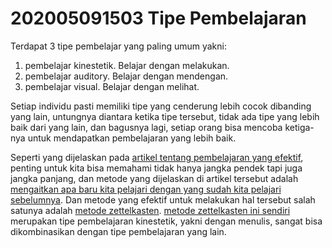 # 202005091503 Tipe Pembelajaran #

Terdapat 3 tipe pembelajar yang paling umum yakni:
1. pembelajar kinestetik. Belajar dengan melakukan.
2. pembelajar auditory. Belajar dengan mendengan.
3. pembelajar visual. Belajar dengan melihat.

Setiap individu pasti memiliki tipe yang cenderung lebih cocok dibanding yang lain, untungnya diantara ketika tipe tersebut,
tidak ada tipe yang lebih baik dari yang lain, dan bagusnya lagi, setiap orang bisa mencoba ketiga-nya untuk mendapatkan pembelajaran
yang lebih baik. 

Seperti yang dijelaskan pada [artikel tentang pembelajaran yang efektif](https://github.com/rizaramadan/contoh-zk/blob/main/202005091455-Belajar-yang-efektif.md),
penting untuk kita bisa memahami tidak hanya jangka pendek tapi juga jangka panjang, dan metode yang dijelaskan di artikel tersebut adalah 
[mengaitkan apa baru kita pelajari dengan yang sudah kita pelajari sebelumnya](https://github.com/rizaramadan/contoh-zk/blob/main/202005091455-Belajar-yang-efektif.md).
Dan metode yang efektif untuk melakukan hal tersebut salah satunya adalah [metode zettelkasten](https://github.com/rizaramadan/contoh-zk/blob/main/202005091446-Zettelkasten.md).
 [metode zettelkasten ini sendiri](https://github.com/rizaramadan/contoh-zk/blob/main/202005091446-Zettelkasten.md) merupakan tipe pembelajaran kinestetik, yakni 
 dengan menulis, sangat bisa dikombinasikan dengan tipe pembelajaran yang lain.

